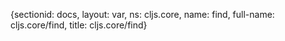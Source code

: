 {sectionid: docs, layout: var, ns: cljs.core, name: find, full-name: cljs.core/find,
  title: cljs.core/find}

